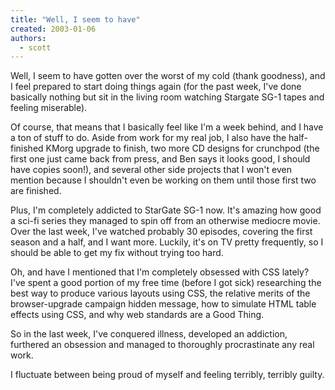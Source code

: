 ```yaml
---
title: "Well, I seem to have"
created: 2003-01-06
authors: 
  - scott
---
```


Well, I seem to have gotten over the worst of my cold (thank goodness), and I feel prepared to start doing things again (for the past week, I've done basically nothing but sit in the living room watching Stargate SG-1 tapes and feeling miserable).  
  
Of course, that means that I basically feel like I'm a week behind, and I have a ton of stuff to do. Aside from work for my real job, I also have the half-finished KMorg upgrade to finish, two more CD designs for crunchpod (the first one just came back from press, and Ben says it looks good, I should have copies soon!), and several other side projects that I won't even mention because I shouldn't even be working on them until those first two are finished.  
  
Plus, I'm completely addicted to StarGate SG-1 now. It's amazing how good a sci-fi series they managed to spin off from an otherwise mediocre movie. Over the last week, I've watched probably 30 episodes, covering the first season and a half, and I want more. Luckily, it's on TV pretty frequently, so I should be able to get my fix without trying too hard.  
  
Oh, and have I mentioned that I'm completely obsessed with CSS lately? I've spent a good portion of my free time (before I got sick) researching the best way to produce various layouts using CSS, the relative merits of the browser-upgrade campaign hidden message, how to simulate HTML table effects using CSS, and why web standards are a Good Thing.  
  
So in the last week, I've conquered illness, developed an addiction, furthered an obsession and managed to thoroughly procrastinate any real work.  
  
I fluctuate between being proud of myself and feeling terribly, terribly guilty.
